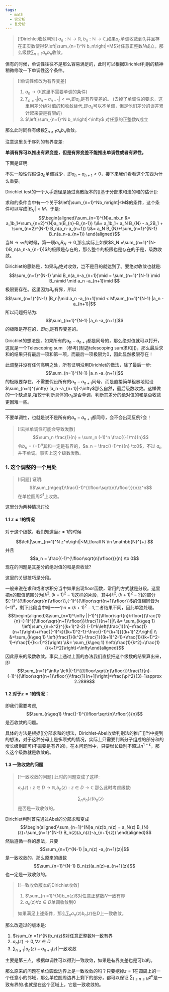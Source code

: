 ```yaml
---
tags:
  - math
  - 实分析
  - 复分析
---
```


> [!Dirichlet收敛判别]
> $a_n:\mathbb{N} \to \mathbb{R},b_n:\mathbb{N} \to\mathbb{C}$,如果$a_n$单调收敛到0,并且存在正实数使得$\left|\sum_{n=1}^N b_n\right|<M$对任意正整数$N$成立，那么级数$\sum_{n\geq 1}a_nb_n$收敛。

但有的时候，单调性往往不是那么容易满足的，此时可以根据Dirichlet判别的精神稍微修改一下单调性这个条件。

> [!单调性修改为有界变差]
> 1.  $a_n \to 0$(这里不需要单调的条件)
> 2.  $\sum_{n\geq 1}|a_n-a_{n+1}|<\infty$,即$a_n$是有界变差的。 (去掉了单调性的要求，这里用差分绝对值的和收敛替代,即$a_n$可以不单调，但是他们差分的误差累计起来要是有限的)
> 3.  $\left|\sum_{n=1}^N b_n\right|<\infty$ 对任意的正整数$N$成立
> 
那么此时同样有级数$\sum_{n\geq 1} a_nb_n$收敛。 

注意这里关于序列的有界变差:

**单调有界可以推出有界变差，但是有界变差不能推出单调性或者有界性。**

下面是证明:

不失一般性假假设$a_n$单调减少，即$a_n -a_{n+1} <0$，接下来我们看看这个东西为什么重要。

Dirichlet test的一个入手途径是通过离散版本的[[基于分部求和法的和的估计]]:

求和的条件当中有一个关于$\left|\sum_{n=1}^Nb_n\right|<M$的条件，这个条件可以写成$|B_N|<M$。于是:
$$\begin{aligned}\sum_{n=1}^{N}a_nb_n &=
a_1b_1+\sum_{n=2}^{N}a_n(B_{n}-B_{n-1}) \\&= a_1b_1+ a_N B_{N} -
a_2B_1 + \sum_{n=2}^{N-1} B_n(a_n-a_{n+1}) \\&= a_N
B_{N}+\sum_{n=1}^{N-1} B_n(a_n-a_{n+1}) \end{aligned}$$
当$N\to \infty$的时候，第一项$a_N B_N \to 0$,那么实际上如果$S_N =\sum_{n=1}^{N-1}B_n(a_n-a_{n+1})$的极限是存在的，那么整个的极限也是存在的于是，级数收敛。

Dirichlet的思路是，如果$S_N$绝对收敛，岂不是目的就达到了。要绝对收敛也就是:$$\sum_{n=1}^{N-1} \mid B_n(a_n-a_{n+1})\mid = \sum_{n=1}^{N-1}
\mid B_n\mid \mid a_n -a_{n+1}\mid $$极限要存在。这里因为$B_n$有界，所以$$\sum_{n=1}^{N-1} |B_n|\mid a_n -a_{n+1}\mid < M\sum_{n=1}^{N-1}
|a_n -a_{n+1}|$$所以问题归结为:$$\sum_{n=1}^{N-1} |a_n
-a_{n+1}|$$的极限是存在的，即$a_n$是有界变差的。

Dirichlet的想法是，如果所有的$a_n-a_{n+1}$都是同号的，那么绝对值就可以打开，这就是一个Telescoping sum （参考[[制造telescoping sum求和]])，那么最后求和的结果只有最后一项和第一项，而最后一项极限为0，因此显然极限存在！

此调整并没有任何高明之处，所有证明沿用Dirichlet的做法，除了最后一步:$$\sum_{n=1}^{N-1} |a_n
-a_{n+1}|$$的极限要存在，不需要假设所有的$a_n -a_{n+1}$同号，而是直接简单粗暴地假设$\sum_{n=1}^{\infty} |a_n -a_{n+1}|<\infty$那么自然，最后级数收敛。这样做的一个缺点是,相较于判断具体的$a_n$是否单调，判断其差分的绝对值的和是否收敛更困难一些。

---

不要单调性，也就是说不是所有的$a_n -a_{n+1}$都同号，会不会出现反例?会！

> [!去掉单调性可能会导致发散]
> $$\sum_n \frac{1}{n} = \sum_n (-1)^n \frac{(-1)^n}{n}$$令$b_n = (-1)^n$其和一定是有界的，$a_n = \frac{(-1)^n}{n} \to0$，不过 $a_n$并不单调。事实上这个级数发散。


### 1. 这个调整的一个用处

> [!问题]
> 证明:
> $$\sum_{n\geq1}\frac{(-1)^{\lfloor\sqrt{n}\rfloor}}{n}z^n$$在单位圆周$S^1$上收敛。

这里分为两种情况讨论

#### 1.1 $z \neq 1$的情况

对于这个级数，我们知道当$z \neq 1$的时候

$$\left|\sum_{n=1}^N z^n\right|<M,\forall N \in
\mathbb{N}^{+} $$
并且$$a_n = \frac{(-1)^{\lfloor\sqrt{n}\rfloor}}{n} \to
0$$现在的问题是其差分的绝对值的和是否收敛?

这里的关键技巧是分段。

一般来说在求和或者求积分当中如果出现floor函数，常用的方式就是分段。这里把$n$的取值范围分为$[k^2,(k+1)^2-1]$这样的片段，其中$[k^2,(k+1)^2-2]$的部分$(-1)^{{\lfloor\sqrt{n}\rfloor}},(-1)^{{\lfloor\sqrt{n+1}\rfloor}}$的值相同皆为$(-1)^k$，剩下此段当中唯一一个$n= (k+1)^2-1$,二者结果不同，因此单独处理。
$$\begin{aligned}&\sum_{n=1}^\infty
|(-1)^{{\lfloor\sqrt{n}\rfloor}}\frac{1}{n}-(-1)^{{\lfloor\sqrt{n+1}\rfloor}}\frac{1}{n+1}|\\
&= \sum_{k\geq 1} \left|\sum_{n=k^2}^{(k+1)^2-2}
(-1)^k\left(\frac{1}{n}-\frac{1}{n+1}\right)+\frac{(-1)^k}{(k+1)^2-1}-\frac{(-1)^{k+1}}{(k+1)^2}\right|
\\ &=\sum_{k\geq 1}
\left(\frac{1}{k^2}-\frac{1}{(k+1)^2-1}+\frac{1}{(k+1)^2-1}+\frac{1}{(k+1)^2}\right)
\\&= \sum_{k\geq 1}
\left(\frac{1}{k^2}+\frac{1}{(k+1)^2}\right)<\infty\end{aligned}$$因此原来的级数收敛。事实上通过上面的办法我们直接把这个级数的结果算出来，即$$\sum_{n=1}^\infty
\left|(-1)^{{\lfloor\sqrt{n}\rfloor}}\frac{1}{n}-(-1)^{{\lfloor\sqrt{n+1}\rfloor}}\frac{1}{n+1}\right|=\frac{\pi^2}{3}-1\approx 2.2899$$
#### 1.2 对于$z =1$的情况：

即我们需要考虑,
$$\sum_{n\geq1} \frac{(-1)^{\lfloor\sqrt{n}\rfloor}}{n}$$
是否收敛的问题。

具体的方法是根据[[分部求和的想法，Dirichlet-Abel收敛判别法的推广]]当中提到的想法，对于这种分母上是多项式的情况，实际上只需要判断分子组成的部分和的增长级别即可(不需要是有界的)，在本问题当中，只要增长级别不超过$n^{1-\varepsilon}$，那么这个级数就是收敛的。
#### 1.3 一致收敛的问题

> [!一致收敛的问题]
> 此时的问题变成了这样:
> 
> $a_n(z):z\in D\to \mathbb{R}$,$b_n(z):z\in D\to\mathbb{C}$ 那么此时考虑级数:
> 
> $$\sum_{n} a_n(z)b_n(z)$$是否是一致收敛的。

Dirichlet判别首先通过Abel的分部求和变成
$$\begin{aligned}\sum_{n=1}^{N}a_n(z)b_n(z) = a_N(z)
B_{N}(z)+\sum_{n=1}^{N-1} B_n(z)(a_n(z)-a_{n+1}(z))
\end{aligned}$$
然后遵循一样的想法，只要$$\sum_{n=1}^{N-1} |a_n(z)
-a_{n+1}(z)|$$
是一致收敛的，那么原来的级数$$\sum_{n=1}^{N-1}
B_n(z)(a_n(z)-a_{n+1}(z))$$
也一定是一致收敛的。

> [!一致收敛版本的Dirichlet收敛]
> 1.  $\sum_{n =1}^{N}b_n(z)$对任意正整数$N$一致有界
> 2.  $a_n(z)\forall z \in D$单调收敛到0
> 
> 如果满足上述条件，那么$\sum_{n} a_n(z)b_n(z)$在$D$上一致收敛。

那么改造过的版本是:

1.  $\sum_{n =1}^{N}b_n(z)$对任意正整数$N$一致有界
2.  $a_n(z)\to 0,\forall z \in D$
3.  $\sum_{n\geq1}|a_n(z) -a_{n+1}(z)|$一致收敛

主要是第三点，根据单调性可以得到一致收敛，如果是有界变差也是可以的。

那么原来的问题在单位圆盘边界上是一致收敛的吗？只要挖掉$z =1$在圆周上的一个任意小的邻域，那么单位圆周边界上剩下的部分，都可以保证 $\sum_{1\leq n\leq N} z^n$是一致有界的.也就是在这个区域上，它是一致收敛的。









